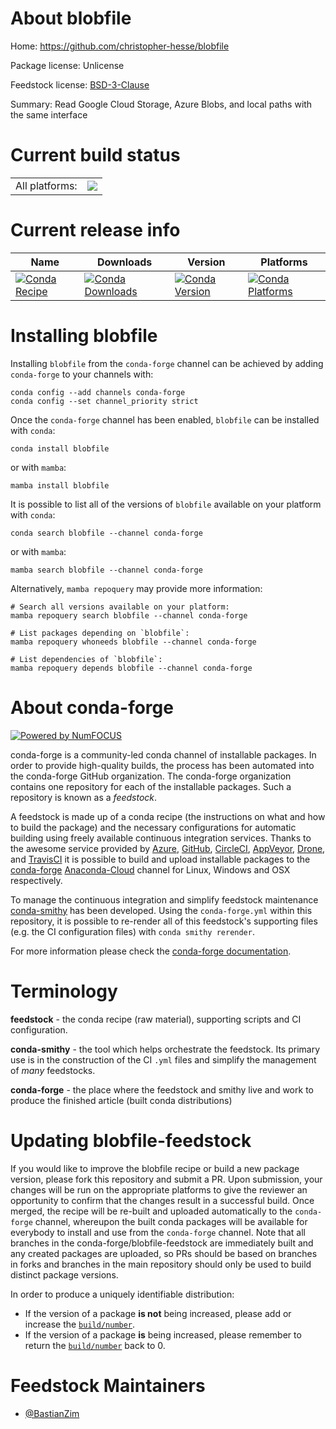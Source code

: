 About blobfile
==============

Home: https://github.com/christopher-hesse/blobfile

Package license: Unlicense

Feedstock license: [BSD-3-Clause](https://github.com/conda-forge/blobfile-feedstock/blob/main/LICENSE.txt)

Summary: Read Google Cloud Storage, Azure Blobs, and local paths with the same interface

Current build status
====================


<table><tr><td>All platforms:</td>
    <td>
      <a href="https://dev.azure.com/conda-forge/feedstock-builds/_build/latest?definitionId=18352&branchName=main">
        <img src="https://dev.azure.com/conda-forge/feedstock-builds/_apis/build/status/blobfile-feedstock?branchName=main">
      </a>
    </td>
  </tr>
</table>

Current release info
====================

| Name | Downloads | Version | Platforms |
| --- | --- | --- | --- |
| [![Conda Recipe](https://img.shields.io/badge/recipe-blobfile-green.svg)](https://anaconda.org/conda-forge/blobfile) | [![Conda Downloads](https://img.shields.io/conda/dn/conda-forge/blobfile.svg)](https://anaconda.org/conda-forge/blobfile) | [![Conda Version](https://img.shields.io/conda/vn/conda-forge/blobfile.svg)](https://anaconda.org/conda-forge/blobfile) | [![Conda Platforms](https://img.shields.io/conda/pn/conda-forge/blobfile.svg)](https://anaconda.org/conda-forge/blobfile) |

Installing blobfile
===================

Installing `blobfile` from the `conda-forge` channel can be achieved by adding `conda-forge` to your channels with:

```
conda config --add channels conda-forge
conda config --set channel_priority strict
```

Once the `conda-forge` channel has been enabled, `blobfile` can be installed with `conda`:

```
conda install blobfile
```

or with `mamba`:

```
mamba install blobfile
```

It is possible to list all of the versions of `blobfile` available on your platform with `conda`:

```
conda search blobfile --channel conda-forge
```

or with `mamba`:

```
mamba search blobfile --channel conda-forge
```

Alternatively, `mamba repoquery` may provide more information:

```
# Search all versions available on your platform:
mamba repoquery search blobfile --channel conda-forge

# List packages depending on `blobfile`:
mamba repoquery whoneeds blobfile --channel conda-forge

# List dependencies of `blobfile`:
mamba repoquery depends blobfile --channel conda-forge
```


About conda-forge
=================

[![Powered by
NumFOCUS](https://img.shields.io/badge/powered%20by-NumFOCUS-orange.svg?style=flat&colorA=E1523D&colorB=007D8A)](https://numfocus.org)

conda-forge is a community-led conda channel of installable packages.
In order to provide high-quality builds, the process has been automated into the
conda-forge GitHub organization. The conda-forge organization contains one repository
for each of the installable packages. Such a repository is known as a *feedstock*.

A feedstock is made up of a conda recipe (the instructions on what and how to build
the package) and the necessary configurations for automatic building using freely
available continuous integration services. Thanks to the awesome service provided by
[Azure](https://azure.microsoft.com/en-us/services/devops/), [GitHub](https://github.com/),
[CircleCI](https://circleci.com/), [AppVeyor](https://www.appveyor.com/),
[Drone](https://cloud.drone.io/welcome), and [TravisCI](https://travis-ci.com/)
it is possible to build and upload installable packages to the
[conda-forge](https://anaconda.org/conda-forge) [Anaconda-Cloud](https://anaconda.org/)
channel for Linux, Windows and OSX respectively.

To manage the continuous integration and simplify feedstock maintenance
[conda-smithy](https://github.com/conda-forge/conda-smithy) has been developed.
Using the ``conda-forge.yml`` within this repository, it is possible to re-render all of
this feedstock's supporting files (e.g. the CI configuration files) with ``conda smithy rerender``.

For more information please check the [conda-forge documentation](https://conda-forge.org/docs/).

Terminology
===========

**feedstock** - the conda recipe (raw material), supporting scripts and CI configuration.

**conda-smithy** - the tool which helps orchestrate the feedstock.
                   Its primary use is in the construction of the CI ``.yml`` files
                   and simplify the management of *many* feedstocks.

**conda-forge** - the place where the feedstock and smithy live and work to
                  produce the finished article (built conda distributions)


Updating blobfile-feedstock
===========================

If you would like to improve the blobfile recipe or build a new
package version, please fork this repository and submit a PR. Upon submission,
your changes will be run on the appropriate platforms to give the reviewer an
opportunity to confirm that the changes result in a successful build. Once
merged, the recipe will be re-built and uploaded automatically to the
`conda-forge` channel, whereupon the built conda packages will be available for
everybody to install and use from the `conda-forge` channel.
Note that all branches in the conda-forge/blobfile-feedstock are
immediately built and any created packages are uploaded, so PRs should be based
on branches in forks and branches in the main repository should only be used to
build distinct package versions.

In order to produce a uniquely identifiable distribution:
 * If the version of a package **is not** being increased, please add or increase
   the [``build/number``](https://docs.conda.io/projects/conda-build/en/latest/resources/define-metadata.html#build-number-and-string).
 * If the version of a package **is** being increased, please remember to return
   the [``build/number``](https://docs.conda.io/projects/conda-build/en/latest/resources/define-metadata.html#build-number-and-string)
   back to 0.

Feedstock Maintainers
=====================

* [@BastianZim](https://github.com/BastianZim/)

